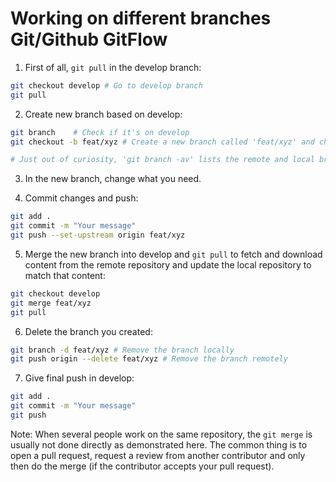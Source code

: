 # Working on different branches Git/Github GitFlow

1. First of all, `git pull` in the develop branch:

```bash
git checkout develop # Go to develop branch
git pull
```

2. Create new branch based on develop:

```bash
git branch    # Check if it's on develop
git checkout -b feat/xyz # Create a new branch called 'feat/xyz' and checkout

# Just out of curiosity, 'git branch -av' lists the remote and local branches
```

3. In the new branch, change what you need.

4. Commit changes and push:

```bash
git add .
git commit -m "Your message"
git push --set-upstream origin feat/xyz
```

5. Merge the new branch into develop and `git pull` to fetch and download content from the remote repository and update the local repository to match that content:

```bash
git checkout develop
git merge feat/xyz
git pull
```

6. Delete the branch you created:

```bash
git branch -d feat/xyz # Remove the branch locally
git push origin --delete feat/xyz # Remove the branch remotely
```

7. Give final push in develop:

```bash
git add .
git commit -m "Your message"
git push
```

Note: When several people work on the same repository, the `git merge` is usually not done directly as demonstrated here. The common thing is to open a pull request, request a review from another contributor and only then do the merge (if the contributor accepts your pull request).
